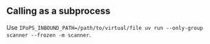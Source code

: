 ## Calling as a subprocess

Use `IPoPS_INBOUND_PATH=/path/to/virtual/file uv run --only-group scanner --frozen -m scanner`.
